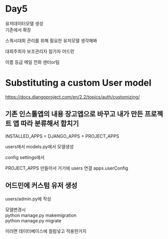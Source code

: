 
# Day5

유저데이터모델 생성  
기존에서 확장  

스쿼시대회 관리를 위해 필요한 유저모델 생각해봐  

대회주최자 보조관리자 참가자 어드민

이름 등급 메일 전화 센터or팀

# Substituting a custom User model
https://docs.djangoproject.com/en/2.2/topics/auth/customizing/


## 기존 인스톨앱의 내용 장고앱으로 바꾸고 내가 만든 프로젝트 앱 따라 분류해서 합치기

INSTALLED_APPS = DJANGO_APPS + PROJECT_APPS  


users에서 
models.py에서 모델생성

config settings에서

PROJECT_APPS 만들어서
거기에 users 연결 apps.userConfig  

## 어드민에 커스텀 유저 생성
users/admin.py에 작성


모델변경시  
python manage.py makemigration  
python manage.py migrate

이러면 데이터베이스에 컬럼넣고 적용한거지  